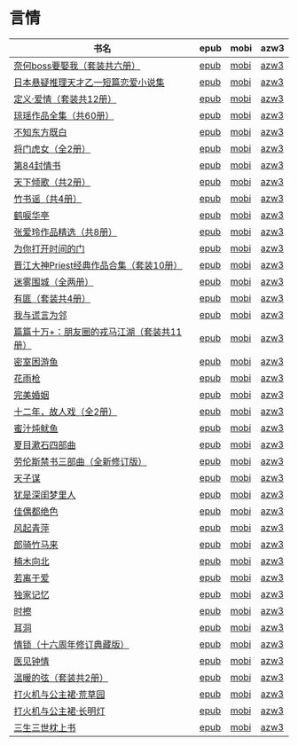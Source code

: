 # 言情

| 书名 | epub | mobi | azw3 |
| --- | --- | --- | --- |
| [奈何boss要娶我（套装共六册）](http://ct.dalanmei.com/f/31084289-771240549-c2d24e) | [epub](http://ct.dalanmei.com/f/31084289-771240549-c2d24e) | [mobi](http://ct.dalanmei.com/f/31084289-771228733-9afd0d) | [azw3](http://ct.dalanmei.com/f/31084289-771232567-770681) |
| [日本悬疑推理天才乙一短篇恋爱小说集](http://ct.dalanmei.com/f/31084289-771240915-a6e812) | [epub](http://ct.dalanmei.com/f/31084289-771240915-a6e812) | [mobi](http://ct.dalanmei.com/f/31084289-771229275-a06f48) | [azw3](http://ct.dalanmei.com/f/31084289-771232944-06748e) |
| [定义·爱情（套装共12册）](http://ct.dalanmei.com/f/31084289-771246009-540f76) | [epub](http://ct.dalanmei.com/f/31084289-771246009-540f76) | [mobi](http://ct.dalanmei.com/f/31084289-771230338-e74eca) | [azw3](http://ct.dalanmei.com/f/31084289-771235809-6ab363) |
| [琼瑶作品全集（共60册）](http://ct.dalanmei.com/f/31084289-771246192-a8a895) | [epub](http://ct.dalanmei.com/f/31084289-771246192-a8a895) | [mobi](http://ct.dalanmei.com/f/31084289-771230512-f4899e) | [azw3](http://ct.dalanmei.com/f/31084289-771235918-b87c5d) |
| [不知东方既白](None) | [epub](None) | [mobi](None) | [azw3](None) |
| [将门虎女（全2册）](http://ct.dalanmei.com/f/31084289-572120212-775ecd) | [epub](http://ct.dalanmei.com/f/31084289-572120212-775ecd) | [mobi](http://ct.dalanmei.com/f/31084289-571648852-f6fa31) | [azw3](http://ct.dalanmei.com/f/31084289-572180479-5a5526) |
| [第84封情书](http://ct.dalanmei.com/f/31084289-571792994-48fe53) | [epub](http://ct.dalanmei.com/f/31084289-571792994-48fe53) | [mobi](http://ct.dalanmei.com/f/31084289-571528047-cd0da6) | [azw3](http://ct.dalanmei.com/f/31084289-572194070-b39db2) |
| [天下倾歌（共2册）](http://ct.dalanmei.com/f/31084289-571805309-8a042d) | [epub](http://ct.dalanmei.com/f/31084289-571805309-8a042d) | [mobi](http://ct.dalanmei.com/f/31084289-571537060-01dcfd) | [azw3](http://ct.dalanmei.com/f/31084289-572195696-a7381a) |
| [竹书谣（共4册）](http://ct.dalanmei.com/f/31084289-571806129-bd4536) | [epub](http://ct.dalanmei.com/f/31084289-571806129-bd4536) | [mobi](http://ct.dalanmei.com/f/31084289-571537794-245195) | [azw3](http://ct.dalanmei.com/f/31084289-572195864-f530dd) |
| [鹤唳华亭](None) | [epub](None) | [mobi](None) | [azw3](None) |
| [张爱玲作品精选（共8册）](http://ct.dalanmei.com/f/31084289-571807574-07a58b) | [epub](http://ct.dalanmei.com/f/31084289-571807574-07a58b) | [mobi](http://ct.dalanmei.com/f/31084289-571539881-8daeb1) | [azw3](http://ct.dalanmei.com/f/31084289-572196145-0dc9b1) |
| [为你打开时间的门](http://ct.dalanmei.com/f/31084289-571855930-eceea4) | [epub](http://ct.dalanmei.com/f/31084289-571855930-eceea4) | [mobi](http://ct.dalanmei.com/f/31084289-571550936-7146ca) | [azw3](http://ct.dalanmei.com/f/31084289-572201951-8ac458) |
| [晋江大神Priest经典作品合集（套装10册）](http://ct.dalanmei.com/f/31084289-571915255-161ee7) | [epub](http://ct.dalanmei.com/f/31084289-571915255-161ee7) | [mobi](http://ct.dalanmei.com/f/31084289-571557475-1d7684) | [azw3](http://ct.dalanmei.com/f/31084289-572203753-ce1c43) |
| [迷雾围城（全两册）](http://ct.dalanmei.com/f/31084289-571916478-adbab6) | [epub](http://ct.dalanmei.com/f/31084289-571916478-adbab6) | [mobi](http://ct.dalanmei.com/f/31084289-571558188-647deb) | [azw3](http://ct.dalanmei.com/f/31084289-572203883-474aac) |
| [有匪（套装共4册）](http://ct.dalanmei.com/f/31084289-571916803-b92562) | [epub](http://ct.dalanmei.com/f/31084289-571916803-b92562) | [mobi](http://ct.dalanmei.com/f/31084289-571558291-a38ba5) | [azw3](http://ct.dalanmei.com/f/31084289-572203919-dd608a) |
| [我与谎言为邻](http://ct.dalanmei.com/f/31084289-571918421-65dbf0) | [epub](http://ct.dalanmei.com/f/31084289-571918421-65dbf0) | [mobi](http://ct.dalanmei.com/f/31084289-571558766-c434f5) | [azw3](http://ct.dalanmei.com/f/31084289-572204068-392154) |
| [篇篇十万+：朋友圈的戎马江湖（套装共11册）](http://ct.dalanmei.com/f/31084289-571984336-a962b7) | [epub](http://ct.dalanmei.com/f/31084289-571984336-a962b7) | [mobi](http://ct.dalanmei.com/f/31084289-571559989-444e8e) | [azw3](http://ct.dalanmei.com/f/31084289-572211921-c0b462) |
| [密室困游鱼](http://ct.dalanmei.com/f/31084289-571736262-1fa07f) | [epub](http://ct.dalanmei.com/f/31084289-571736262-1fa07f) | [mobi](http://ct.dalanmei.com/f/31084289-571607251-0f8489) | [azw3](http://ct.dalanmei.com/f/31084289-571914358-dda6d7) |
| [花雨枪](http://ct.dalanmei.com/f/31084289-571736689-914cdf) | [epub](http://ct.dalanmei.com/f/31084289-571736689-914cdf) | [mobi](http://ct.dalanmei.com/f/31084289-571605787-9efd16) | [azw3](http://ct.dalanmei.com/f/31084289-571915262-f0aaf5) |
| [完美婚姻](http://ct.dalanmei.com/f/31084289-571736940-0f8e43) | [epub](http://ct.dalanmei.com/f/31084289-571736940-0f8e43) | [mobi](http://ct.dalanmei.com/f/31084289-571605295-7235be) | [azw3](http://ct.dalanmei.com/f/31084289-571915895-b7da4a) |
| [十二年，故人戏（全2册）](http://ct.dalanmei.com/f/31084289-571736961-ceb713) | [epub](http://ct.dalanmei.com/f/31084289-571736961-ceb713) | [mobi](http://ct.dalanmei.com/f/31084289-571605269-e9a634) | [azw3](http://ct.dalanmei.com/f/31084289-571915946-d825ca) |
| [蜜汁炖鱿鱼](http://ct.dalanmei.com/f/31084289-571737388-72ecac) | [epub](http://ct.dalanmei.com/f/31084289-571737388-72ecac) | [mobi](http://ct.dalanmei.com/f/31084289-571603855-cfb861) | [azw3](http://ct.dalanmei.com/f/31084289-571916573-4f3e1d) |
| [夏目漱石四部曲](http://ct.dalanmei.com/f/31084289-571738156-f74043) | [epub](http://ct.dalanmei.com/f/31084289-571738156-f74043) | [mobi](http://ct.dalanmei.com/f/31084289-571600998-4fb801) | [azw3](http://ct.dalanmei.com/f/31084289-571917685-1dc44e) |
| [劳伦斯禁书三部曲（全新修订版）](http://ct.dalanmei.com/f/31084289-571773723-306452) | [epub](http://ct.dalanmei.com/f/31084289-571773723-306452) | [mobi](http://ct.dalanmei.com/f/31084289-571495697-a0b235) | [azw3](http://ct.dalanmei.com/f/31084289-571918578-1acd22) |
| [天子谋](http://ct.dalanmei.com/f/31084289-571774829-55c5dd) | [epub](http://ct.dalanmei.com/f/31084289-571774829-55c5dd) | [mobi](http://ct.dalanmei.com/f/31084289-571497759-592c4c) | [azw3](http://ct.dalanmei.com/f/31084289-571919394-cba948) |
| [犹是深闺梦里人](http://ct.dalanmei.com/f/31084289-571778241-912629) | [epub](http://ct.dalanmei.com/f/31084289-571778241-912629) | [mobi](http://ct.dalanmei.com/f/31084289-571517559-db8d3e) | [azw3](http://ct.dalanmei.com/f/31084289-571923420-d927d2) |
| [佳偶都绝色](http://ct.dalanmei.com/f/31084289-572131776-8bdf91) | [epub](http://ct.dalanmei.com/f/31084289-572131776-8bdf91) | [mobi](http://ct.dalanmei.com/f/31084289-571593474-e6b681) | [azw3](http://ct.dalanmei.com/f/31084289-571987059-1e2bde) |
| [风起青萍](http://ct.dalanmei.com/f/31084289-572131983-bb683b) | [epub](http://ct.dalanmei.com/f/31084289-572131983-bb683b) | [mobi](http://ct.dalanmei.com/f/31084289-571593473-84ddaf) | [azw3](http://ct.dalanmei.com/f/31084289-571987061-ab3983) |
| [郎骑竹马来](None) | [epub](None) | [mobi](None) | [azw3](None) |
| [楠木向北](None) | [epub](None) | [mobi](None) | [azw3](None) |
| [若离于爱](http://ct.dalanmei.com/f/31084289-572131986-5e04fd) | [epub](http://ct.dalanmei.com/f/31084289-572131986-5e04fd) | [mobi](http://ct.dalanmei.com/f/31084289-571593469-d67b7f) | [azw3](http://ct.dalanmei.com/f/31084289-571987067-2e218e) |
| [独家记忆](http://ct.dalanmei.com/f/31084289-571797451-ad699b) | [epub](http://ct.dalanmei.com/f/31084289-571797451-ad699b) | [mobi](http://ct.dalanmei.com/f/31084289-571531226-405bd0) | [azw3](http://ct.dalanmei.com/f/31084289-571988313-c5498c) |
| [时擦](http://ct.dalanmei.com/f/31084289-571797529-7b9477) | [epub](http://ct.dalanmei.com/f/31084289-571797529-7b9477) | [mobi](http://ct.dalanmei.com/f/31084289-571531235-1195a2) | [azw3](http://ct.dalanmei.com/f/31084289-571988318-1192f6) |
| [耳洞](http://ct.dalanmei.com/f/31084289-571797545-88e44e) | [epub](http://ct.dalanmei.com/f/31084289-571797545-88e44e) | [mobi](http://ct.dalanmei.com/f/31084289-571531236-584305) | [azw3](http://ct.dalanmei.com/f/31084289-571988324-4f8571) |
| [情锁（十六周年修订典藏版）](http://ct.dalanmei.com/f/31084289-571799100-cf4dbd) | [epub](http://ct.dalanmei.com/f/31084289-571799100-cf4dbd) | [mobi](http://ct.dalanmei.com/f/31084289-571531748-053c2c) | [azw3](http://ct.dalanmei.com/f/31084289-571988804-47003f) |
| [医见钟情](http://ct.dalanmei.com/f/31084289-571838627-fe1542) | [epub](http://ct.dalanmei.com/f/31084289-571838627-fe1542) | [mobi](http://ct.dalanmei.com/f/31084289-571549991-e20b76) | [azw3](http://ct.dalanmei.com/f/31084289-572066050-41cf54) |
| [温暖的弦（套装共2册）](None) | [epub](None) | [mobi](None) | [azw3](None) |
| [打火机与公主裙·荒草园](None) | [epub](None) | [mobi](None) | [azw3](None) |
| [打火机与公主裙·长明灯](None) | [epub](None) | [mobi](None) | [azw3](None) |
| [三生三世枕上书](http://ct.dalanmei.com/f/31084289-571781087-c42631) | [epub](http://ct.dalanmei.com/f/31084289-571781087-c42631) | [mobi](http://ct.dalanmei.com/f/31084289-571526255-48461e) | [azw3](http://ct.dalanmei.com/f/31084289-571880915-8f7550) |
